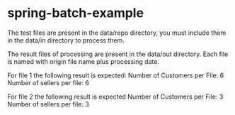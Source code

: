 # spring-batch-example

The test files are present in the data/repo directory, you must include them in the data/in directory to process them.

The result files of processing are present in the data/out directory. 
Each file is named with origin file name plus processing date.

For file 1 the following result is expected:
  Number of Customers per File: 6
  Number of sellers per file: 6

For file 2 the following result is expected
  Number of Customers per File: 3
  Number of sellers per file: 3
